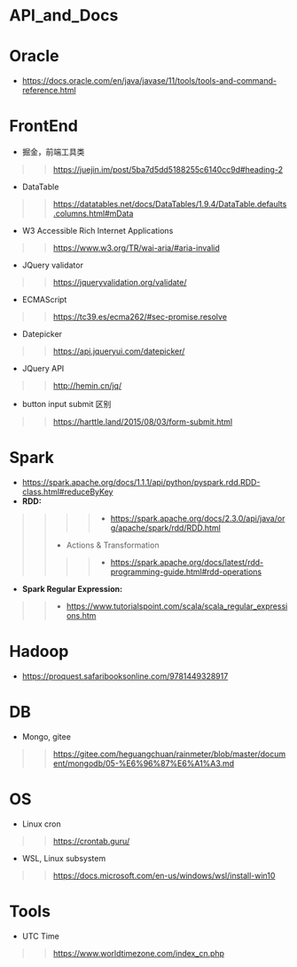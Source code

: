 # API_and_Docs


# Oracle
* https://docs.oracle.com/en/java/javase/11/tools/tools-and-command-reference.html

# FrontEnd
* 掘金，前端工具类
>> https://juejin.im/post/5ba7d5dd5188255c6140cc9d#heading-2
* DataTable
>> https://datatables.net/docs/DataTables/1.9.4/DataTable.defaults.columns.html#mData
* W3 Accessible Rich Internet Applications
>> https://www.w3.org/TR/wai-aria/#aria-invalid
* JQuery validator
>> https://jqueryvalidation.org/validate/
* ECMAScript
>> https://tc39.es/ecma262/#sec-promise.resolve
* Datepicker
>> https://api.jqueryui.com/datepicker/
* JQuery API
>> http://hemin.cn/jq/
* button input submit 区别
>> https://harttle.land/2015/08/03/form-submit.html

# Spark
* https://spark.apache.org/docs/1.1.1/api/python/pyspark.rdd.RDD-class.html#reduceByKey
* <b>RDD:</b> 
>>>> * https://spark.apache.org/docs/2.3.0/api/java/org/apache/spark/rdd/RDD.html
>> * Actions & Transformation
>>>> * https://spark.apache.org/docs/latest/rdd-programming-guide.html#rdd-operations
* <b>Spark Regular Expression:</b>
>> * https://www.tutorialspoint.com/scala/scala_regular_expressions.htm

# Hadoop
* https://proquest.safaribooksonline.com/9781449328917


# DB
* Mongo, gitee
>> https://gitee.com/heguangchuan/rainmeter/blob/master/document/mongodb/05-%E6%96%87%E6%A1%A3.md

# OS
* Linux cron
>> https://crontab.guru/
* WSL, Linux subsystem
>> https://docs.microsoft.com/en-us/windows/wsl/install-win10


# Tools
* UTC Time
>> https://www.worldtimezone.com/index_cn.php
